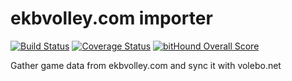 # ekbvolley.com importer

[![Build Status](https://travis-ci.org/VoleboNet/import-ekbvolley.svg)](https://travis-ci.org/VoleboNet/import-ekbvolley)
[![Coverage Status](https://coveralls.io/repos/VoleboNet/import-ekbvolley/badge.svg?branch=master&service=github)](https://coveralls.io/github/VoleboNet/import-ekbvolley?branch=master)
[![bitHound Overall Score](https://www.bithound.io/github/VoleboNet/import-ekbvolley/badges/score.svg)](https://www.bithound.io/github/VoleboNet/import-ekbvolley)

Gather game data from ekbvolley.com and sync it with volebo.net
